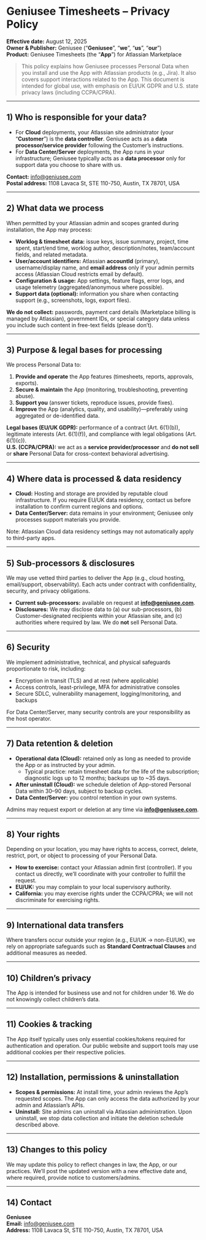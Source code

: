 # Geniusee Timesheets – Privacy Policy

**Effective date:** August 12, 2025  
**Owner & Publisher:** Geniusee (“**Geniusee**”, “**we**”, “**us**”, “**our**”)  
**Product:** Geniusee Timesheets (the “**App**”) for Atlassian Marketplace

> This policy explains how Geniusee processes Personal Data when you install and use the App with Atlassian products (e.g., Jira). It also covers support interactions related to the App. This document is intended for global use, with emphasis on EU/UK GDPR and U.S. state privacy laws (including CCPA/CPRA).

---

## 1) Who is responsible for your data?

- For **Cloud** deployments, your Atlassian site administrator (your “**Customer**”) is the **data controller**. Geniusee acts as a **data processor/service provider** following the Customer’s instructions.
- For **Data Center/Server** deployments, the App runs in your infrastructure; Geniusee typically acts as a **data processor** only for support data you choose to share with us.

**Contact:** info@geniusee.com  
**Postal address:** 1108 Lavaca St, STE 110-750, Austin, TX 78701, USA

---

## 2) What data we process

When permitted by your Atlassian admin and scopes granted during installation, the App may process:

- **Worklog & timesheet data:** issue keys, issue summary, project, time spent, start/end time, worklog author, description/notes, team/account fields, and related metadata.
- **User/account identifiers:** Atlassian **accountId** (primary), username/display name, and **email address** only if your admin permits access (Atlassian Cloud restricts email by default).
- **Configuration & usage:** App settings, feature flags, error logs, and usage telemetry (aggregated/anonymous where possible).
- **Support data (optional):** information you share when contacting support (e.g., screenshots, logs, export files).

**We do not collect:** passwords, payment card details (Marketplace billing is managed by Atlassian), government IDs, or special category data unless you include such content in free-text fields (please don’t).

---

## 3) Purpose & legal bases for processing

We process Personal Data to:

1. **Provide and operate** the App features (timesheets, reports, approvals, exports).  
2. **Secure & maintain** the App (monitoring, troubleshooting, preventing abuse).  
3. **Support you** (answer tickets, reproduce issues, provide fixes).  
4. **Improve** the App (analytics, quality, and usability)—preferably using aggregated or de-identified data.

**Legal bases (EU/UK GDPR):** performance of a contract (Art. 6(1)(b)), legitimate interests (Art. 6(1)(f)), and compliance with legal obligations (Art. 6(1)(c)).  
**U.S. (CCPA/CPRA):** we act as a **service provider/processor** and **do not sell** or **share** Personal Data for cross-context behavioral advertising.

---

## 4) Where data is processed & data residency

- **Cloud:** Hosting and storage are provided by reputable cloud infrastructure. If you require EU/UK data residency, contact us before installation to confirm current regions and options.  
- **Data Center/Server:** data remains in your environment; Geniusee only processes support materials you provide.

Note: Atlassian Cloud data residency settings may not automatically apply to third-party apps.

---

## 5) Sub-processors & disclosures

We may use vetted third parties to deliver the App (e.g., cloud hosting, email/support, observability). Each acts under contract with confidentiality, security, and privacy obligations.

- **Current sub-processors:** available on request at **info@geniusee.com**.  
- **Disclosures:** We may disclose data to (a) our sub-processors, (b) Customer-designated recipients within your Atlassian site, and (c) authorities where required by law. We do **not** sell Personal Data.

---

## 6) Security

We implement administrative, technical, and physical safeguards proportionate to risk, including:

- Encryption in transit (TLS) and at rest (where applicable)  
- Access controls, least-privilege, MFA for administrative consoles  
- Secure SDLC, vulnerability management, logging/monitoring, and backups

For Data Center/Server, many security controls are your responsibility as the host operator.

---

## 7) Data retention & deletion

- **Operational data (Cloud):** retained only as long as needed to provide the App or as instructed by your admin.  
  - Typical practice: retain timesheet data for the life of the subscription; diagnostic logs up to 12 months; backups up to ~35 days.  
- **After uninstall (Cloud):** we schedule deletion of App-stored Personal Data within 30–90 days, subject to backup cycles.  
- **Data Center/Server:** you control retention in your own systems.

Admins may request export or deletion at any time via **info@geniusee.com**.

---

## 8) Your rights

Depending on your location, you may have rights to access, correct, delete, restrict, port, or object to processing of your Personal Data.

- **How to exercise:** contact your Atlassian admin first (controller). If you contact us directly, we’ll coordinate with your controller to fulfill the request.  
- **EU/UK:** you may complain to your local supervisory authority.  
- **California:** you may exercise rights under the CCPA/CPRA; we will not discriminate for exercising rights.

---

## 9) International data transfers

Where transfers occur outside your region (e.g., EU/UK → non-EU/UK), we rely on appropriate safeguards such as **Standard Contractual Clauses** and additional measures as needed.

---

## 10) Children’s privacy

The App is intended for business use and not for children under 16. We do not knowingly collect children’s data.

---

## 11) Cookies & tracking

The App itself typically uses only essential cookies/tokens required for authentication and operation. Our public website and support tools may use additional cookies per their respective policies.

---

## 12) Installation, permissions & uninstallation

- **Scopes & permissions:** At install time, your admin reviews the App’s requested scopes. The App can only access the data authorized by your admin and Atlassian’s APIs.  
- **Uninstall:** Site admins can uninstall via Atlassian administration. Upon uninstall, we stop data collection and initiate the deletion schedule described above.

---

## 13) Changes to this policy

We may update this policy to reflect changes in law, the App, or our practices. We’ll post the updated version with a new effective date and, where required, provide notice to customers/admins.

---

## 14) Contact

**Geniusee**  
**Email:** info@geniusee.com  
**Address:** 1108 Lavaca St, STE 110-750, Austin, TX 78701, USA
